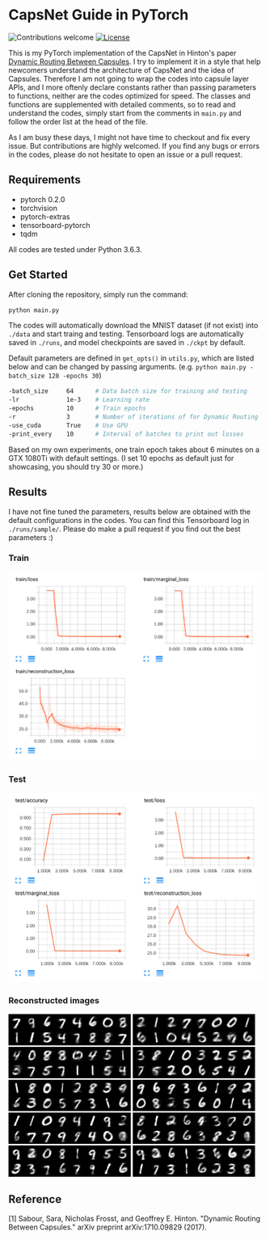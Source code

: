 # CapsNet Guide in PyTorch

![Contributions welcome](https://img.shields.io/badge/contributions-welcome-brightgreen.svg?style=plastic)
[![License](https://img.shields.io/badge/license-Apache%202.0-blue.svg?style=plastic)](https://opensource.org/licenses/Apache-2.0)

This is my PyTorch implementation of the CapsNet in Hinton's paper [Dynamic Routing Between Capsules](https://arxiv.org/abs/1710.09829). I try to implement it in a style that help newcomers understand the architecture of CapsNet and the idea of Capsules. Therefore I am not going to wrap the codes into capsule layer APIs, and I more oftenly declare constants rather than passing parameters to functions, neither are the codes optimized for speed. The classes and functions are supplemented with detailed comments, so to read and understand the codes, simply start from the comments in `main.py` and follow the order list at the head of the file.

As I am busy these days, I might not have time to checkout and fix every issue. But contributions are highly welcomed. If you find any bugs or errors in the codes, please do not hesitate to open an issue or a pull request.

## Requirements

- pytorch 0.2.0
- torchvision
- pytorch-extras 
- tensorboard-pytorch
- tqdm

All codes are tested under Python 3.6.3.

## Get Started

After cloning the repository, simply run the command:

```bash
python main.py
```

The codes will automatically download the MNIST dataset (if not exist) into `./data` and start traing and testing. Tensorboard logs are automatically saved in `./runs`, and model checkpoints are saved in `./ckpt` by default.

Default parameters are defined in `get_opts()` in `utils.py`, which are listed below and can be changed by passing arguments. (e.g. `python main.py -batch_size 128 -epochs 30`)

```bash
-batch_size     64      # Data batch size for training and testing
-lr             1e-3    # Learning rate
-epochs         10      # Train epochs
-r              3       # Number of iterations of for Dynamic Routing
-use_cuda       True    # Use GPU
-print_every    10      # Interval of batches to print out losses
```

Based on my own experiments, one train epoch takes about 6 minutes on a GTX 1080Ti with default settings. (I set 10 epochs as default just for showcasing, you should try 30 or more.)

## Results

I have not fine tuned the parameters, results below are obtained with the default configurations in the codes. You can find this Tensorboard log in `./runs/sample/`. Please do make a pull request if you find out the best parameters :)

### Train 

![train](./img/train.png)

### Test

![test](./img/test.png)

### Reconstructed images

![e1_l28.29](./img/e1_l28.29.png)
![e2_l30.37](./img/e2_l30.37.png)
![e3_l27.20](./img/e3_l27.20.png)
![e4_l28.29](./img/e4_l28.29.png)
![e5_l26.02](./img/e5_l26.02.png)
![e6_l25.26](./img/e6_l25.26.png)
![e7_l25.02](./img/e7_l25.02.png)
![e8_l24.86](./img/e8_l24.86.png)
![e9_l24.83](./img/e9_l24.83.png)
![e10_l24.78](./img/e10_l24.78.png)

## Reference

[1] Sabour, Sara, Nicholas Frosst, and Geoffrey E. Hinton. "Dynamic Routing Between Capsules." arXiv preprint arXiv:1710.09829 (2017).
